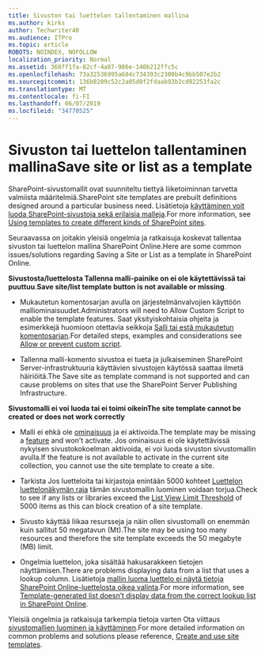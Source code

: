 ```yaml
---
title: Sivuston tai luettelon tallentaminen mallina
ms.author: kirks
author: Techwriter40
ms.audience: ITPro
ms.topic: article
ROBOTS: NOINDEX, NOFOLLOW
localization_priority: Normal
ms.assetid: 368ff1fa-82cf-4a07-986e-140b212ffc5c
ms.openlocfilehash: 73a32536995a604c734393c2300b4c9bb507e2b2
ms.sourcegitcommit: 136b8209c52c2a05d0f2fdaab93b2cd92253fa2c
ms.translationtype: MT
ms.contentlocale: fi-FI
ms.lasthandoff: 06/07/2019
ms.locfileid: "34770525"
---
```

# <a name="save-site-or-list-as-a-template"></a><span data-ttu-id="5123f-102">Sivuston tai luettelon tallentaminen mallina</span><span class="sxs-lookup"><span data-stu-id="5123f-102">Save site or list as a template</span></span>

<span data-ttu-id="5123f-103">SharePoint-sivustomallit ovat suunniteltu tiettyä liiketoiminnan tarvetta valmiista määritelmiä.</span><span class="sxs-lookup"><span data-stu-id="5123f-103">SharePoint site templates are prebuilt definitions designed around a particular business need.</span></span> <span data-ttu-id="5123f-104">Lisätietoja [käyttäminen voit luoda SharePoint-sivustoja sekä erilaisia malleja](https://support.office.com/article/using-templates-to-create-different-kinds-of-sharepoint-sites-449eccec-ff99-4cf3-b62e-dcfee37e8da4).</span><span class="sxs-lookup"><span data-stu-id="5123f-104">For more information, see [Using templates to create different kinds of SharePoint sites](https://support.office.com/article/using-templates-to-create-different-kinds-of-sharepoint-sites-449eccec-ff99-4cf3-b62e-dcfee37e8da4).</span></span>

<span data-ttu-id="5123f-105">Seuraavassa on joitakin yleisiä ongelmia ja ratkaisuja koskevat tallentaa sivuston tai luettelon mallina SharePoint Online.</span><span class="sxs-lookup"><span data-stu-id="5123f-105">Here are some common issues/solutions regarding Saving a Site or List as a template in SharePoint Online.</span></span>

<span data-ttu-id="5123f-106">**Sivustosta/luettelosta Tallenna malli-painike on ei ole käytettävissä tai puuttuu**.</span><span class="sxs-lookup"><span data-stu-id="5123f-106">**Save site/list template button is not available or missing**.</span></span> 

- <span data-ttu-id="5123f-107">Mukautetun komentosarjan avulla on järjestelmänvalvojien käyttöön malliominaisuudet.</span><span class="sxs-lookup"><span data-stu-id="5123f-107">Administrators will need to Allow Custom Script to enable the template features.</span></span> <span data-ttu-id="5123f-108">Saat yksityiskohtaisia ohjeita ja esimerkkejä huomioon otettavia seikkoja [Salli tai estä mukautetun komentosarjan](https://docs.microsoft.com/sharepoint/allow-or-prevent-custom-script).</span><span class="sxs-lookup"><span data-stu-id="5123f-108">For detailed steps, examples and considerations see [Allow or prevent custom script](https://docs.microsoft.com/sharepoint/allow-or-prevent-custom-script).</span></span>


- <span data-ttu-id="5123f-109">Tallenna malli-komento sivustoa ei tueta ja julkaiseminen SharePoint Server-infrastruktuuria käyttävien sivustojen käytössä saattaa ilmetä häiriöitä.</span><span class="sxs-lookup"><span data-stu-id="5123f-109">The Save site as template command is not supported and can cause problems on sites that use the SharePoint Server Publishing Infrastructure.</span></span>


<span data-ttu-id="5123f-110">**Sivustomalli ei voi luoda tai ei toimi oikein**</span><span class="sxs-lookup"><span data-stu-id="5123f-110">**The site template cannot be created or does not work correctly**</span></span>

- <span data-ttu-id="5123f-111">Malli ei ehkä ole [ominaisuus](https://social.technet.microsoft.com/wiki/contents/articles/14423.sharepoint-2013-existing-features-guid.aspx) ja ei aktivoida.</span><span class="sxs-lookup"><span data-stu-id="5123f-111">The template may be missing a [feature](https://social.technet.microsoft.com/wiki/contents/articles/14423.sharepoint-2013-existing-features-guid.aspx) and won’t activate.</span></span> <span data-ttu-id="5123f-112">Jos ominaisuus ei ole käytettävissä nykyisen sivustokokoelman aktivoida, ei voi luoda sivuston sivustomallin avulla.</span><span class="sxs-lookup"><span data-stu-id="5123f-112">If the feature is not available to activate in the current site collection, you cannot use the site template to create a site.</span></span>


- <span data-ttu-id="5123f-113">Tarkista Jos luetteloita tai kirjastoja enintään 5000 kohteet [Luettelon luettelonäkymän raja](https://support.office.com/article/Manage-large-lists-and-libraries-in-SharePoint-B8588DAE-9387-48C2-9248-C24122F07C59) tämän sivustomallin luominen voidaan torjua.</span><span class="sxs-lookup"><span data-stu-id="5123f-113">Check to see if any lists or libraries exceed the [List View Limit Threshold](https://support.office.com/article/Manage-large-lists-and-libraries-in-SharePoint-B8588DAE-9387-48C2-9248-C24122F07C59) of 5000 items as this can block creation of a site template.</span></span>


- <span data-ttu-id="5123f-114">Sivusto käyttää liikaa resursseja ja näin ollen sivustomalli on enemmän kuin sallitut 50 megatavun (Mt).</span><span class="sxs-lookup"><span data-stu-id="5123f-114">The site may be using too many resources and therefore the site template exceeds the 50 megabyte (MB) limit.</span></span>


- <span data-ttu-id="5123f-115">Ongelmia luettelon, joka sisältää hakusarakkeen tietojen näyttämisen.</span><span class="sxs-lookup"><span data-stu-id="5123f-115">There are problems displaying data from a list that uses a lookup column.</span></span> <span data-ttu-id="5123f-116">Lisätietoja [mallin luoma luettelo ei näytä tietoja SharePoint Online-luettelosta oikea valinta](https://support.office.com/article/template-generated-list-doesn-t-display-correct-data-for-a-column-in-sharepoint-online-20430b62-e40c-4f6f-8889-aa24e80d605a).</span><span class="sxs-lookup"><span data-stu-id="5123f-116">For more information, see [Template-generated list doesn’t display data from the correct lookup list in SharePoint Online](https://support.office.com/article/template-generated-list-doesn-t-display-correct-data-for-a-column-in-sharepoint-online-20430b62-e40c-4f6f-8889-aa24e80d605a).</span></span>


<span data-ttu-id="5123f-117">Yleisiä ongelmia ja ratkaisuja tarkempia tietoja varten Ota viittaus [sivustomallien luominen ja käyttäminen](https://support.office.com/article/Create-and-use-site-templates-60371B0F-00E0-4C49-A844-34759EBDD989).</span><span class="sxs-lookup"><span data-stu-id="5123f-117">For more detailed information on common problems and solutions please reference, [Create and use site templates](https://support.office.com/article/Create-and-use-site-templates-60371B0F-00E0-4C49-A844-34759EBDD989).</span></span>

